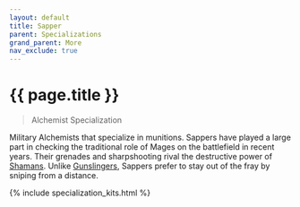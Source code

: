 ```yaml
---
layout: default
title: Sapper
parent: Specializations
grand_parent: More
nav_exclude: true
---
```


# {{ page.title }}

> Alchemist Specialization

Military Alchemists that specialize in munitions. Sappers have played a large part in checking the traditional role of Mages on the battlefield in recent years. Their grenades and sharpshooting rival the destructive power of [Shamans](shaman.html). Unlike [Gunslingers](gunslinger.html), Sappers prefer to stay out of the fray by sniping from a distance.

{% include specialization_kits.html %}
